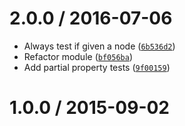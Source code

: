<!--remark setext-->

<!--lint disable no-multiple-toplevel-headings-->

2.0.0 / 2016-07-06
==================

*   Always test if given a node ([`6b536d2`](https://github.com/wooorm/unist-util-is/commit/6b536d2))
*   Refactor module ([`bf056ba`](https://github.com/wooorm/unist-util-is/commit/bf056ba))
*   Add partial property tests ([`9f00159`](https://github.com/wooorm/unist-util-is/commit/9f00159))

1.0.0 / 2015-09-02
==================
